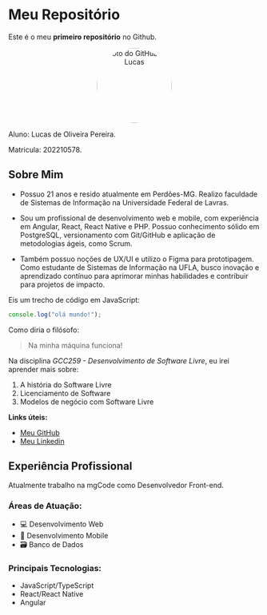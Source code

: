 # Meu Repositório

Este é o meu **primeiro repositório** no Github.

<p align="center">
  <img src="https://github.com/lucaspereirap7.png" alt="Foto do GitHub de Lucas" width="150" style="border-radius: 50%;">
</p>

Aluno: Lucas de Oliveira Pereira.

Matricula: 202210578.

## Sobre Mim

- Possuo 21 anos e resido atualmente em Perdões-MG. Realizo faculdade de Sistemas de Informação na Universidade Federal de Lavras. 

- Sou um profissional de desenvolvimento web e mobile, com experiência em Angular, React, React Native e PHP. Possuo conhecimento sólido em PostgreSQL, versionamento com Git/GitHub e aplicação de metodologias ágeis, como Scrum. 

- Também possuo noções de UX/UI e utilizo o Figma para prototipagem. Como estudante de Sistemas de Informação na UFLA, busco inovação e aprendizado contínuo para aprimorar minhas habilidades e contribuir para projetos de impacto.

Eis um trecho de código em JavaScript:

```javascript
console.log("olá mundo!");
```

Como diria o filósofo:

> Na minha máquina funciona!

Na disciplina _GCC259 - Desenvolvimento de Software Livre_, eu irei aprender mais sobre:

1. A história do Software Livre  
2. Licenciamento de Software  
3. Modelos de negócio com Software Livre

**Links úteis:**

- [Meu GitHub](https://github.com/lucaspereirap7)
- [Meu Linkedin](https://www.linkedin.com/in/lucasopereira/)

## Experiência Profissional

Atualmente trabalho na mgCode como Desenvolvedor Front-end.

### Áreas de Atuação:

- 💻 Desenvolvimento Web
- 📱 Desenvolvimento Mobile
- 🗃️ Banco de Dados

### Principais Tecnologias:

- JavaScript/TypeScript
- React/React Native
- Angular
